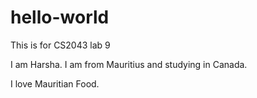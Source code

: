 # hello-world
This is for CS2043 lab 9

I am Harsha. I am from Mauritius and studying in Canada.

I love Mauritian Food.
